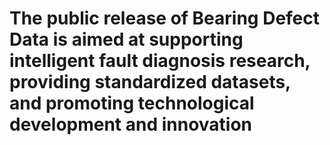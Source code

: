 # The public release of Bearing Defect Data is aimed at supporting intelligent fault diagnosis research, providing standardized datasets, and promoting technological development and innovation
